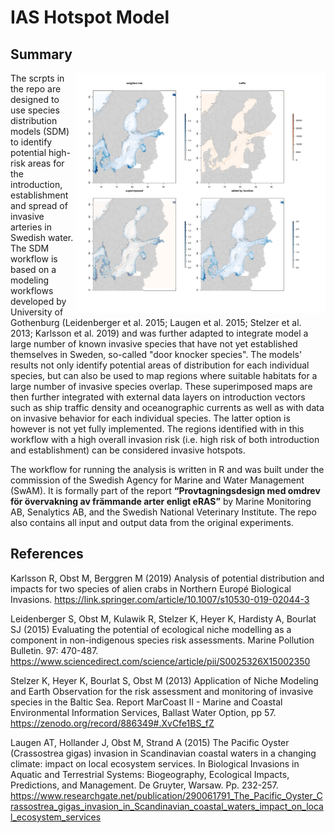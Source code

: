 # IAS Hotspot Model

## Summary 

<img src=images/frontpage3.jpg width=400 align=right>

The scrpts in the repo are designed to use species distribution models (SDM) to identify potential high-risk areas for the introduction, establishment and spread of invasive arteries in Swedish water. The SDM workflow is based on a modeling workflows developed by University of Gothenburg (Leidenberger et al. 2015; Laugen et al. 2015; Stelzer et al. 2013; Karlsson et al. 2019) and was further adapted to integrate model a large number of known invasive species that have not yet established themselves in Sweden, so-called "door knocker species". The models' results not only identify potential areas of distribution for each individual species, but can also be used to map regions where suitable habitats for a large number of invasive species overlap. These superimposed maps are then further integrated with external data layers on introduction vectors such as ship traffic density and oceanographic currents as well as with data on invasive behavior for each individual species. The latter option is however is not yet fully implemented. The regions identified with in this workflow with a high overall invasion risk (i.e. high risk of both introduction and establishment) can be considered invasive hotspots.

The workflow for running the analysis is written in R and was built under the commission of the Swedish Agency for Marine and Water Management (SwAM). It is formally part of the report **“Provtagningsdesign med omdrev för övervakning av främmande arter enligt eRAS”** by Marine Monitoring AB, Senalytics AB, and the Swedish National Veterinary Institute. The repo also contains all input and output data from the original experiments.

## References

Karlsson R, Obst M, Berggren M (2019) Analysis of potential distribution and impacts for two species of alien crabs in Northern Europé Biological Invasions. https://link.springer.com/article/10.1007/s10530-019-02044-3

Leidenberger S, Obst M, Kulawik R, Stelzer K, Heyer K, Hardisty A, Bourlat SJ (2015) Evaluating the potential of ecological niche modelling as a component in non-indigenous species risk assessments. Marine Pollution Bulletin. 97: 470-487. https://www.sciencedirect.com/science/article/pii/S0025326X15002350

Stelzer K, Heyer K, Bourlat S, Obst M (2013) Application of Niche Modeling and Earth Observation for the risk assessment and monitoring of invasive species in the Baltic Sea. Report MarCoast II - Marine and Coastal Environmental Information Services, Ballast Water Option, pp 57. https://zenodo.org/record/886349#.XvCfe1BS_fZ

Laugen AT, Hollander J, Obst M, Strand A (2015) The Pacific Oyster (Crassostrea gigas) invasion in Scandinavian coastal waters in a changing climate: impact on local ecosystem services. In Biological Invasions in Aquatic and Terrestrial Systems: Biogeography, Ecological Impacts, Predictions, and Management. De Gruyter, Warsaw. Pp. 232-257. https://www.researchgate.net/publication/290061791_The_Pacific_Oyster_Crassostrea_gigas_invasion_in_Scandinavian_coastal_waters_impact_on_local_ecosystem_services
